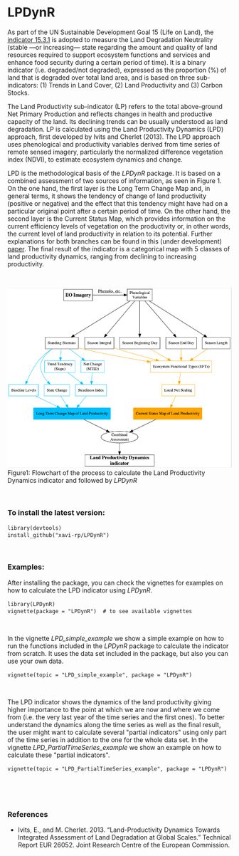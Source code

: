 # LPDynR

As part of the UN Sustainable Development Goal 15 (Life on Land), the [indicator 15.3.1](https://knowledge.unccd.int/topics/sustainable-development-goals-sdgs/sdg-indicator-1531) is adopted to measure the Land Degradation Neutrality (stable —or increasing— state regarding the amount and quality of land resources required to support ecosystem functions and services and enhance food security during a certain period of time). It is a binary indicator (i.e. degraded/not degraded), expressed as the proportion (%) of land that is degraded over total land area, and is based on three sub-indicators: (1) Trends in Land Cover, (2) Land Productivity and (3) Carbon Stocks. 

The Land Productivity sub-indicator (LP) refers to the total above-ground Net Primary Production and reflects changes in health and productive capacity of the land. Its declining trends can be usually understood as land degradation. LP is calculated using the Land Productivity Dynamics (LPD) approach, first developed by Ivits and Cherlet (2013). The LPD approach uses phenological and productivity variables derived from time series of remote sensed imagery, particularly the normalized difference vegetation index (NDVI), to estimate ecosystem dynamics and change. 

LPD is the methodological basis of the *LPDynR* package. It is based on a combined assessment of two sources of information, as seen in Figure 1. On the one hand, the first layer is the Long Term Change Map and, in general terms, it shows the tendency of change of land productivity (positive or negative) and the effect that this tendency might have had on a particular original point after a certain period of time. On the other hand, the second layer is the Current Status Map, which provides information on the current efficiency levels of vegetation on the productivity or, in other words, the current level of land productivity in relation to its potential. Further explanations for both branches can be found in this (under development) [paper](https://github.com/xavi-rp/LPD/blob/master/ATBD/LPD_ATBD_v3_format_20201214.pdf). The final result of the indicator is a categorical map with 5 classes of land productivity dynamics, ranging from declining to increasing productivity.

&nbsp;

![](doc/graph02.png?raw=true)
Figure1: Flowchart of the process to calculate the Land Productivity Dynamics indicator and followed by *LPDynR*


&nbsp;

### To install the latest version:

```
library(devtools)
install_github("xavi-rp/LPDynR")
```

&nbsp;


### Examples:

After installing the package, you can check the vignettes for examples on how to calculate the LPD indicator using *LPDynR*.

```
library(LPDynR)
vignette(package = "LPDynR")  # to see available vignettes
```
&nbsp;


In the vignette *LPD_simple_example* we show a simple example on how to run the functions included in the *LPDynR* package to calculate the indicator from scratch. It uses the data set included in the package, but also you can use your own data.

```
vignette(topic = "LPD_simple_example", package = "LPDynR")
```
&nbsp;


The LPD indicator shows the dynamics of the land productivity giving higher importance to the point at which we are now and where we come from (i.e. the very last year of the time series and the first ones). To better understand the dynamics along the time series as well as the final result, the user might want to calculate several "partial indicators" using only part of the time series in addition to the one for the whole data set. In the vignette *LPD_PartialTimeSeries_example* we show an example on how to calculate these "partial indicators". 


```
vignette(topic = "LPD_PartialTimeSeries_example", package = "LPDynR")
```
&nbsp;



&nbsp;

### References

- Ivits, E., and M. Cherlet. 2013. “Land-Productivity Dynamics Towards Integrated Assessment of Land Degradation at Global Scales.” Technical Report EUR 26052. Joint Research Centre of the European Commission.
